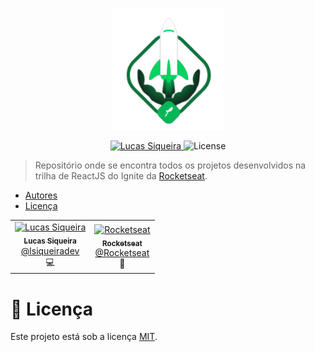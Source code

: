 <p align="center">
   <img src="https://raw.githubusercontent.com/lsiqueiradev/ignite-reactjs/a11afefe824866f24dd3f9e1cc6e6e9530376ad1/%40assets/img/logo.svg" alt="Ignite" width="180"/>
</p>

<p align="center">
   <a href="https://www.linkedin.com/in/lsiqueiradev/">
      <img alt="Lucas Siqueira" src="https://img.shields.io/badge/-Lucas%20Siqueira-e60026?style=flat&logo=Linkedin&logoColor=white" />
   </a>

  <img alt="License" src="https://img.shields.io/badge/license-MIT-01B755">
</p>

> Repositório onde se encontra todos os projetos desenvolvidos na trilha de ReactJS do Ignite da [Rocketseat](https://github.com/Rocketseat).

- [Autores](#computer-autores)
- [Licença](#closed_book-licença)

<table>
  <tr>
    <td align="center">
      <a href="http://github.com/lsiqueiradev/">
        <img src="https://avatars1.githubusercontent.com/u/33165370?v=4" width="100px;" alt="Lucas Siqueira"/>
        <br />
        <sub>
          <b>Lucas Siqueira</b>
        </sub>
       </a>
       <br />
       <a href="https://www.linkedin.com/in/lsiqueiradev/" title="Linkedin">@lsiqueiradev</a>
       <br />
       💻
    </td>
    <td align="center">
      <a href="http://github.com/rocketseat/">
        <img src="https://avatars0.githubusercontent.com/u/28929274?s=200&v=4" width="100px;" alt="Rocketseat"/>
        <br />
        <sub>
          <b>Rocketseat</b>
        </sub>
       </a>
       <br />
       <a href="https://www.linkedin.com/school/Rocketseat" title="Linkedin">@Rocketseat</a>
       <br />
       🚀
    </td>
  </tr>
</table>

# :closed_book: Licença

Este projeto está sob a licença [MIT](./LICENSE).